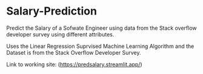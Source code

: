 # Salary-Prediction
Predict the Salary of a Sofwate Engineer using data from the Stack overflow developer survey using different attributes.

Uses the Linear Regression Suprvised Machine Learning Algorithm and the Dataset is from the Stack Overflow Developer Survey.

Link to working site: (https://predsalary.streamlit.app/)
